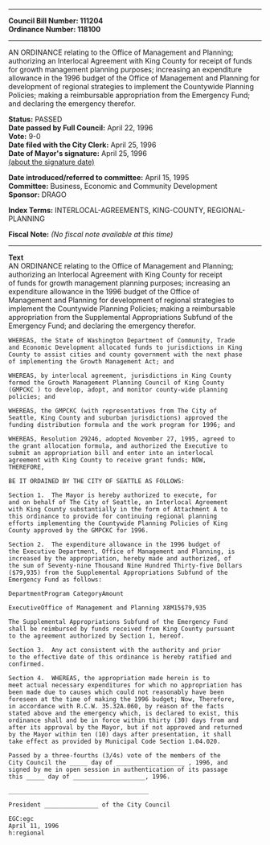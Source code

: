 * * * * *  
  
**Council Bill Number: [](#h0)[](#h2)111204**   
**Ordinance Number: 118100**  
  
* * * * *  
  
AN ORDINANCE relating to the Office of Management and Planning; authorizing an Interlocal Agreement with King County for receipt of funds for growth management planning purposes; increasing an expenditure allowance in the 1996 budget of the Office of Management and Planning for development of regional strategies to implement the Countywide Planning Policies; making a reimbursable appropriation from the Emergency Fund; and declaring the emergency therefor.  
  
**Status:** PASSED   
**Date passed by Full Council:** April 22, 1996   
**Vote:** 9-0   
**Date filed with the City Clerk:** April 25, 1996   
**Date of Mayor's signature:** April 25, 1996   
[(about the signature date)](/~public/approvaldate.htm)   
  
  
**Date introduced/referred to committee:** April 15, 1995   
**Committee:** Business, Economic and Community Development   
**Sponsor:** DRAGO   
  
**Index Terms:** INTERLOCAL-AGREEMENTS, KING-COUNTY, REGIONAL-PLANNING  
  
**Fiscal Note:** *(No fiscal note available at this time)*  
  
* * * * *  
  
**Text**  
    AN ORDINANCE relating to the Office of Management and Planning;  
    authorizing an Interlocal Agreement with King County for receipt  
    of funds for growth management planning purposes; increasing an  
    expenditure allowance in the 1996 budget of the Office of  
    Management and Planning for development of regional strategies to  
    implement the Countywide Planning Policies; making a reimbursable  
    appropriation from the Supplemental Appropriations Subfund of the  
    Emergency Fund; and declaring the emergency therefor.  
  
    WHEREAS, the State of Washington Department of Community, Trade  
    and Economic Development allocated funds to jurisdictions in King  
    County to assist cities and county government with the next phase  
    of implementing the Growth Management Act; and  
  
    WHEREAS, by interlocal agreement, jurisdictions in King County  
    formed the Growth Management Planning Council of King County  
    (GMPCKC ) to develop, adopt, and monitor county-wide planning  
    policies; and  
  
    WHEREAS, the GMPCKC (with representatives from The City of  
    Seattle, King County and suburban jurisdictions) approved the  
    funding distribution formula and the work program for 1996; and  
  
    WHEREAS, Resolution 29246, adopted November 27, 1995, agreed to  
    the grant allocation formula, and authorized the Executive to  
    submit an appropriation bill and enter into an interlocal  
    agreement with King County to receive grant funds; NOW,  
    THEREFORE,  
  
    BE IT ORDAINED BY THE CITY OF SEATTLE AS FOLLOWS:  
  
    Section 1.  The Mayor is hereby authorized to execute, for  
    and on behalf of The City of Seattle, an Interlocal Agreement  
    with King County substantially in the form of Attachment A to  
    this ordinance to provide for continuing regional planning  
    efforts implementing the Countywide Planning Policies of King  
    County approved by the GMPCKC for 1996.  
  
    Section 2.  The expenditure allowance in the 1996 budget of  
    the Executive Department, Office of Management and Planning, is  
    increased by the appropriation, hereby made and authorized, of  
    the sum of Seventy-nine Thousand Nine Hundred Thirty-five Dollars  
    ($79,935) from the Supplemental Appropriations Subfund of the  
    Emergency Fund as follows:  
  
    DepartmentProgram CategoryAmount  
  
    ExecutiveOffice of Management and Planning X8M15$79,935  
  
    The Supplemental Appropriations Subfund of the Emergency Fund  
    shall be reimbursed by funds received from King County pursuant  
    to the agreement authorized by Section 1, hereof.  
  
    Section 3.  Any act consistent with the authority and prior  
    to the effective date of this ordinance is hereby ratified and  
    confirmed.  
  
    Section 4.  WHEREAS, the appropriation made herein is to  
    meet actual necessary expenditures for which no appropriation has  
    been made due to causes which could not reasonably have been  
    foreseen at the time of making the 1996 budget; Now, Therefore,  
    in accordance with R.C.W. 35.32A.060, by reason of the facts  
    stated above and the emergency which, is declared to exist, this  
    ordinance shall and be in force within thirty (30) days from and  
    after its approval by the Mayor, but if not approved and returned  
    by the Mayor within ten (10) days after presentation, it shall  
    take effect as provided by Municipal Code Section 1.04.020.  
  
    Passed by a three-fourths (3/4s) vote of the members of the  
    City Council the _____ day of ___________________ , 1996, and  
    signed by me in open session in authentication of its passage  
    this _____ day of ____________________, 1996.  
  
    _______________________________________  
  
    President _______________ of the City Council  
  
    EGC:egc  
    April 11, 1996  
    h:regional  

